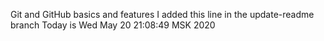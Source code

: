 Git and GitHub basics and features
I added this line in the update-readme branch 
Today is Wed May 20 21:08:49 MSK 2020
